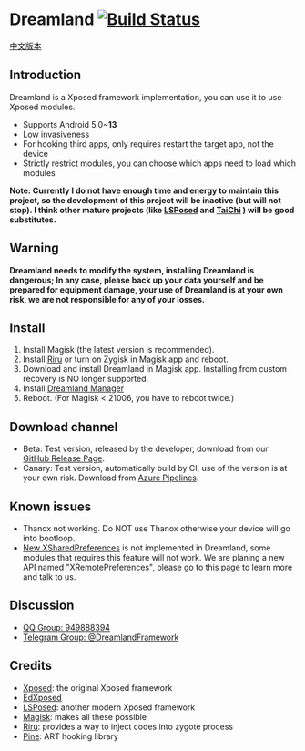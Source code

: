# Dreamland [![Build Status](https://dev.azure.com/ssz33334930121/ssz3333493/_apis/build/status/canyie.Dreamland?branchName=master)](https://dev.azure.com/ssz33334930121/ssz3333493/_build/latest?definitionId=1&branchName=master)

[中文版本](https://github.com/canyie/Dreamland/blob/master/README_CN.md)

## Introduction
Dreamland is a Xposed framework implementation, you can use it to use Xposed modules.
- Supports Android 5.0~**13**
- Low invasiveness
- For hooking third apps, only requires restart the target app, not the device
- Strictly restrict modules, you can choose which apps need to load which modules

**Note: Currently I do not have enough time and energy to maintain this project, so the development of this project will be inactive (but will not stop). I think other mature projects (like [LSPosed](https://github.com/LSPosed/LSPosed) and [TaiChi](https://taichi.cool/) ) will be good substitutes.**

## Warning
**Dreamland needs to modify the system, installing Dreamland is dangerous; In any case, please back up your data yourself and be prepared for equipment damage, your use of Dreamland is at your own risk, we are not responsible for any of your losses.**

## Install
1. Install Magisk (the latest version is recommended).
2. Install [Riru](https://github.com/RikkaApps/Riru) or turn on Zygisk in Magisk app and reboot.
3. Download and install Dreamland in Magisk app. Installing from custom recovery is NO longer supported.
4. Install [Dreamland Manager](https://github.com/canyie/DreamlandManager/releases)
5. Reboot. (For Magisk < 21006, you have to reboot twice.)

## Download channel
- Beta: Test version, released by the developer, download from our [GitHub Release Page](https://github.com/canyie/Dreamland/releases).
- Canary: Test version, automatically build by CI, use of the version is at your own risk. Download from [Azure Pipelines](https://dev.azure.com/ssz33334930121/ssz3333493/_build/latest?definitionId=1&branchName=master).

## Known issues
- Thanox not working. Do NOT use Thanox otherwise your device will go into bootloop.
- [New XSharedPreferences](https://github.com/LSPosed/LSPosed/wiki/New-XSharedPreferences) is not implemented in Dreamland, some modules that requires this feature will not work. We are planing a new API named "XRemotePreferences", please go to [this page](https://github.com/libxposed/XposedService/issues/1) to learn more and talk to us.

## Discussion
- [QQ Group: 949888394](https://shang.qq.com/wpa/qunwpa?idkey=25549719b948d2aaeb9e579955e39d71768111844b370fcb824d43b9b20e1c04)
- [Telegram Group: @DreamlandFramework](https://t.me/DreamlandFramework)

## Credits
- [Xposed](https://github.com/rovo89/Xposed): the original Xposed framework
- [EdXposed](https://github.com/ElderDrivers/EdXposed)
- [LSPosed](https://github.com/LSPosed/LSPosed): another modern Xposed framework
- [Magisk](https://github.com/topjohnwu/Magisk): makes all these possible
- [Riru](https://github.com/RikkaApps/Riru): provides a way to inject codes into zygote process
- [Pine](https://github.com/canyie/pine): ART hooking library
